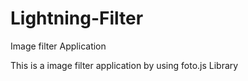 # Lightning-Filter
Image filter Application


This is a image filter application by using foto.js Library
